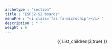 ```yaml
---
archetype : "section"
title : "ESP32-S2 boards"
menuPre : "<i class='fas fa-microchip'></i> "
description : " "
weight : 6
---
```

<center>
{{ List_children(3,true) }}
</center>